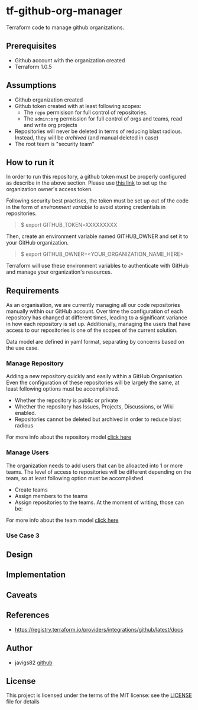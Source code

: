 # tf-github-org-manager
Terraform code to manage github organizations.

## Prerequisites

 - Github account with the organization created
 - Terraform 1.0.5

## Assumptions

  - Github organization created
  - Github token created with at least following scopes:
    - The `repo` permisison for full control of repositories.
    - The `admin:org` permission for full control of orgs and teams, read and write org projects
  - Repositories will never be deleted in terms of reducing blast radious. Instead, they will be *archived* (and manual deleted in case)
  - The root team is "security team"

## How to run it

In order to run this repository, a github token must be properly configured as describe in the above section. Please use [this link](https://docs.github.com/en/authentication/keeping-your-account-and-data-secure/managing-your-personal-access-tokens) to set up the organization owner's access token.

Following security best practises, the token must be set up out of the code in the form of *environment variable* to avoid storing credentials in repositories.

> $ export GITHUB_TOKEN=XXXXXXXXX

Then, create an environment variable named GITHUB_OWNER and set it to your GitHub organization.

> $ export GITHUB_OWNER=<YOUR_ORGANIZATION_NAME_HERE>

Terraform will use these environment variables to authenticate with GitHub and manage your organization's resources.

## Requirements

As an organisation, we are currently managing all our code repositories manually within our GitHub account. Over time the configuration of each repository has changed at different times, leading to a significant variance in how each repository is set up. Additionally, managing the users that have access to our repositories is one of the scopes of the current solution.

Data model are defined in yaml format, separating by concerns based on the use case.

### Manage Repository

Adding a new repository quickly and easily within a GitHub Organisation. Even the configuration of these repositories will be largely the same, at least following options must be accomplished.
  - Whether the repository is public or private
  - Whether the repository has Issues, Projects, Discussions, or Wiki enabled.
  - Repositories cannot be deleted but archived in order to reduce blast radious

For more info about the repository model [click here](./repositories.yaml)

### Manage Users

The organization needs to add users that can be alloacted into 1 or more teams. The level of access to repositories will be different depending on the team,
so at least following option must be accomplished

 - Create teams
 - Assign members to the teams
 - Assign repositories to the teams. At the moment of writing, those can be: 

For more info about the team model [click here](./teams.yaml)

### Use Case 3

## Design

## Implementation

## Caveats

## References

 - https://registry.terraform.io/providers/integrations/github/latest/docs

## Author

 - javigs82 [github](https://github.com/javigs82/)

## License

This project is licensed under the terms of the MIT license: see the 
[LICENSE](./LICENSE) file for details

